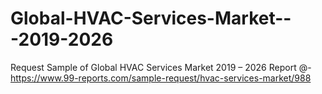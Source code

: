 # Global-HVAC-Services-Market---2019-2026
Request Sample of Global HVAC Services Market 2019 – 2026 Report @-https://www.99-reports.com/sample-request/hvac-services-market/988
